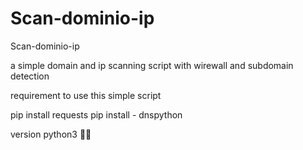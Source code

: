 # Scan-dominio-ip
Scan-dominio-ip 

a simple domain and ip scanning script with wirewall and subdomain detection

requirement to use this simple script 

pip install  requests
pip install - dnspython

version python3 
 🐱‍🏍
